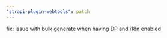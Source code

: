 ```yaml
---
"strapi-plugin-webtools": patch
---
```


fix: issue with bulk generate when having DP and i18n enabled
